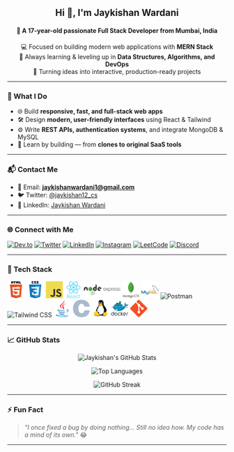 <h2 align="center">Hi 👋, I'm Jaykishan Wardani</h2>
<h4 align="center">🚀 A 17-year-old passionate Full Stack Developer from Mumbai, India</h4>

<p align="center">
  💻 Focused on building modern web applications with <strong>MERN Stack</strong> <br/>
  🎯 Always learning & leveling up in <strong>Data Structures, Algorithms, and DevOps</strong> <br/>
  🚀 Turning ideas into interactive, production-ready projects
</p>

---

### 💼 What I Do

- 🌐 Build **responsive, fast, and full-stack web apps**
- 🛠️ Design **modern, user-friendly interfaces** using React & Tailwind
- ⚙️ Write **REST APIs, authentication systems**, and integrate MongoDB & MySQL
- 🔄 Learn by building — from **clones to original SaaS tools**

---

### 📬 Contact Me

- 📧 Email: **jaykishanwardani1@gmail.com**
- 🐦 Twitter: [@jaykishan12_cs](https://twitter.com/jaykishan12_cs)
- 💼 LinkedIn: [Jaykishan Wardani](https://linkedin.com/in/jaykishan-wardani-a785432b7/)

---

### 🌐 Connect with Me

<p align="left">
  <a href="https://dev.to/jaykishan12" target="blank"><img src="https://raw.githubusercontent.com/rahuldkjain/github-profile-readme-generator/master/src/images/icons/Social/devto.svg" alt="Dev.to" width="40" height="40"/></a>
  <a href="https://twitter.com/jaykishan12_cs" target="blank"><img src="https://raw.githubusercontent.com/rahuldkjain/github-profile-readme-generator/master/src/images/icons/Social/twitter.svg" alt="Twitter" width="40" height="40"/></a>
  <a href="https://linkedin.com/in/jaykishan-wardani-a785432b7/" target="blank"><img src="https://raw.githubusercontent.com/rahuldkjain/github-profile-readme-generator/master/src/images/icons/Social/linked-in-alt.svg" alt="LinkedIn" width="40" height="40"/></a>
  <a href="https://instagram.com/jaykishanwardani12_cs" target="blank"><img src="https://raw.githubusercontent.com/rahuldkjain/github-profile-readme-generator/master/src/images/icons/Social/instagram.svg" alt="Instagram" width="40" height="40"/></a>
  <a href="https://www.leetcode.com/jaykishan12-cs" target="blank"><img src="https://raw.githubusercontent.com/rahuldkjain/github-profile-readme-generator/master/src/images/icons/Social/leet-code.svg" alt="LeetCode" width="40" height="40"/></a>
  <a href="https://discord.gg/b2kGCWCf" target="blank"><img src="https://raw.githubusercontent.com/rahuldkjain/github-profile-readme-generator/master/src/images/icons/Social/discord.svg" alt="Discord" width="40" height="40"/></a>
</p>

---

### 🧰 Tech Stack

<p align="left">
  <img src="https://raw.githubusercontent.com/devicons/devicon/master/icons/html5/html5-original-wordmark.svg" alt="HTML5" width="40" height="40"/>
  <img src="https://raw.githubusercontent.com/devicons/devicon/master/icons/css3/css3-original-wordmark.svg" alt="CSS3" width="40" height="40"/>
  <img src="https://raw.githubusercontent.com/devicons/devicon/master/icons/javascript/javascript-original.svg" alt="JavaScript" width="40" height="40"/>
  <img src="https://raw.githubusercontent.com/devicons/devicon/master/icons/react/react-original-wordmark.svg" alt="React" width="40" height="40"/>
  <img src="https://raw.githubusercontent.com/devicons/devicon/master/icons/nodejs/nodejs-original-wordmark.svg" alt="Node.js" width="40" height="40"/>
  <img src="https://raw.githubusercontent.com/devicons/devicon/master/icons/express/express-original-wordmark.svg" alt="Express" width="40" height="40"/>
  <img src="https://raw.githubusercontent.com/devicons/devicon/master/icons/mongodb/mongodb-original-wordmark.svg" alt="MongoDB" width="40" height="40"/>
  <img src="https://raw.githubusercontent.com/devicons/devicon/master/icons/mysql/mysql-original-wordmark.svg" alt="MySQL" width="40" height="40"/>
  <img src="https://www.vectorlogo.zone/logos/getpostman/getpostman-icon.svg" alt="Postman" width="40" height="40"/>
  <img src="https://www.vectorlogo.zone/logos/tailwindcss/tailwindcss-icon.svg" alt="Tailwind CSS" width="40" height="40"/>
  <img src="https://raw.githubusercontent.com/devicons/devicon/master/icons/java/java-original.svg" alt="Java" width="40" height="40"/>
  <img src="https://raw.githubusercontent.com/devicons/devicon/master/icons/c/c-original.svg" alt="C" width="40" height="40"/>
  <img src="https://raw.githubusercontent.com/devicons/devicon/master/icons/linux/linux-original.svg" alt="Linux" width="40" height="40"/>
  <img src="https://raw.githubusercontent.com/devicons/devicon/master/icons/docker/docker-original-wordmark.svg" alt="Docker" width="40" height="40"/>
  <img src="https://raw.githubusercontent.com/devicons/devicon/master/icons/git/git-original.svg" alt="Git" width="40" height="40"/>
</p>

---

### 📈 GitHub Stats

<p align="center">
  <img src="https://github-readme-stats.vercel.app/api?username=jaykishan12-cs&show_icons=true&theme=tokyonight" alt="Jaykishan's GitHub Stats" />
</p>

<p align="center">
  <img src="https://github-readme-stats.vercel.app/api/top-langs/?username=jaykishan12-cs&layout=compact&theme=tokyonight" alt="Top Languages" />
</p>

<p align="center">
  <img src="https://streak-stats.demolab.com/?user=jaykishan12-cs&theme=tokyonight" alt="GitHub Streak" />
</p>

---

### ⚡ Fun Fact

> _"I once fixed a bug by doing nothing... Still no idea how. My code has a mind of its own."_ 😂

---
